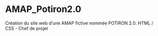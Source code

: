 # AMAP_Potiron2.0
Création du site web d’une AMAP fictive nommée POTIRON 2.0. HTML / CSS - Chef de projet
